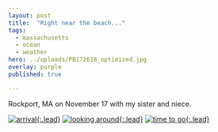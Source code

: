 ```yaml
---
layout: post
title:  "Right near the beach..."
tags:
  - massachusetts
  - ocean
  - weather
hero: ../uploads/PB172618_optimized.jpg
overlay: purple
published: true

---
```


Rockport, MA on November 17 with my sister and niece.

[![arrival](../uploads/PB172618_optimized.jpg){:.lead}](../uploads/PB172618.jpg)
[![looking around](../uploads/PB172623_optimized.jpg){:.lead}](../uploads/PB172623.jpg)
[![time to go](../uploads/PB172672_optimized.jpg){:.lead}](../uploads/PB172672.jpg)